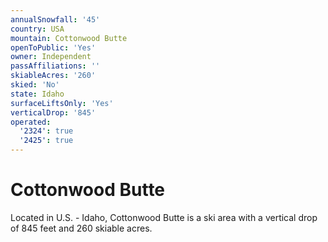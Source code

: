 ```yaml
---
annualSnowfall: '45'
country: USA
mountain: Cottonwood Butte
openToPublic: 'Yes'
owner: Independent
passAffiliations: ''
skiableAcres: '260'
skied: 'No'
state: Idaho
surfaceLiftsOnly: 'Yes'
verticalDrop: '845'
operated:
  '2324': true
  '2425': true
---
```



# Cottonwood Butte

Located in U.S. - Idaho, Cottonwood Butte is a ski area with a vertical drop of 845 feet and 260 skiable acres.
